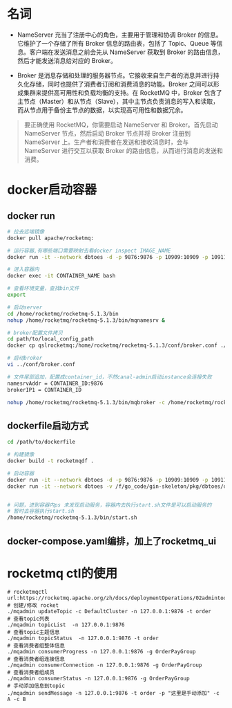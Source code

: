 # 名词
- NameServer 充当了注册中心的角色，主要用于管理和协调 Broker 的信息。它维护了一个存储了所有 Broker 信息的路由表，包括了 Topic、Queue 等信息。客户端在发送消息之前会先从 NameServer 获取到 Broker 的路由信息，然后才能发送消息给对应的 Broker。

- Broker 是消息存储和处理的服务器节点。它接收来自生产者的消息并进行持久化存储，同时也提供了消费者订阅和消费消息的功能。Broker 之间可以形成集群来提供高可用性和负载均衡的支持。在 RocketMQ 中，Broker 包含了主节点（Master）和从节点（Slave），其中主节点负责消息的写入和读取，而从节点用于备份主节点的数据，以实现高可用性和数据冗余。
> 要正确使用 RocketMQ，你需要启动 NameServer 和 Broker。首先启动 NameServer 节点，然后启动 Broker 节点并将 Broker 注册到 NameServer 上。生产者和消费者在发送和接收消息时，会与 NameServer 进行交互以获取 Broker 的路由信息，从而进行消息的发送和消费。

# docker启动容器
## docker run
```bash
# 拉去远端镜像
docker pull apache/rocketmq:

# 运行容器,有哪些端口需要映射去看docker inspect IMAGE_NAME
docker run -it --network dbtoes -d -p 9876:9876 -p 10909:10909 -p 10911:10911 -p 10912:10912 --name=qslrocketmq apache/rocketmq bash

# 进入容器内
docker exec -it CONTAINER_NAME bash

# 查看环境变量，查找bin文件
export 

# 启动server
cd /home/rocketmq/rocketmq-5.1.3/bin
nohup /home/rocketmq/rocketmq-5.1.3/bin/mqnamesrv &

# broker配置文件拷贝
cd path/to/local_config_path
docker cp qslrocketmq:/home/rocketmq/rocketmq-5.1.3/conf/broker.conf ./

# 启动broker
vi ../conf/broker.conf

# 文件尾部追加，配置成container_id，不然canal-admin启动instance会连接失败
namesrvAddr = CONTAINER_ID:9876 
brokerIP1 = CONTAINER_ID

nohup /home/rocketmq/rocketmq-5.1.3/bin/mqbroker -c /home/rocketmq/rocketmq-5.1.3/conf/broker.conf &

```


##  dockerfile启动方式
```bash
cd /path/to/dockerfile

# 构建镜像
docker build -t rocketmqdf .

# 启动容器
docker run -it --network dbtoes -d -p 9876:9876 -p 10909:10909 -p 10911:10911 -p 10912:10912 --name=qslrocketmq rocketmqdf bash
docker run -it --network dbtoes -v /f/go_code/gin-skeleton/pkg/dbtoes/docker/rocketmq/broker.conf:/home/rocketmq/rocketmq-5.1.3/conf/broker.conf -v /f/go_code/gin-skeleton/pkg/dbtoes/docker/rocketmq/store:/home/rocketmq/store -v /f/go_code/gin-skeleton/pkg/dbtoes/docker/rocketmq/start.sh:/home/rocketmq/rocketmq-5.1.3/bin/start.sh  -d -p 9876:9876 -p 10909:10909 -p 10911:10911 -p 10912:10912 --name=qslrocketmq rocketmqdf bash


# 问题，进到容器内ps 未发现启动服务，容器内去执行start.sh文件是可以启动服务的 
# 暂时去容器执行start.sh
/home/rocketmq/rocketmq-5.1.3/bin/start.sh

```


## docker-compose.yaml编排，加上了rocketmq_ui

# rocketmq ctl的使用
```shell
# rocketmqctl url:https://rocketmq.apache.org/zh/docs/deploymentOperations/02admintool
# 创建/修改 rocket
./mqadmin updateTopic -c DefaultCluster -n 127.0.0.1:9876 -t order
# 查看topic列表
./mqadmin topicList  -n 127.0.0.1:9876
# 查看topic主题信息
./mqadmin topicStatus  -n 127.0.0.1:9876 -t order
# 查看消费者组整体信息
./mqadmin consumerProgress -n 127.0.0.1:9876 -g OrderPayGroup
# 查看消费者组连接信息
./mqadmin consumerConnection -n 127.0.0.1:9876 -g OrderPayGroup
# 查看消费者组成员
./mqadmin consumerStatus -n 127.0.0.1:9876 -g OrderPayGroup
# 手动添加信息到topic
./mqadmin sendMessage -n 127.0.0.1:9876 -t order -p "这里是手动添加" -c A -c B
```
```